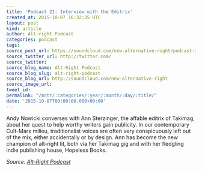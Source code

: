```yaml
---
title: 'Podcast 21: Interview with the Editrix'
created_at: 2015-10-07 16:32:35 UTC
layout: post
kind: article
author: Alt-right Podcast
categories: podcast
tags: 
source_post_url: https://soundcloud.com/new-alternative-right/podcast-21-interview-with-the-editrix
source_twitter_url: http://twitter.com/
source_twitter: 
source_blog_name: Alt-Right Podcast
source_blog_slug: alt-right-podcast
source_blog_url: http://soundcloud.com/new-alternative-right
source_image_url: 
tweet_id: 
permalink: "/mntr/:categories/:year/:month/:day/:title/"
date: '2015-10-07T00:00:00.000+00:00'
---
```

Andy Nowicki converses with Ann Sterzinger, the affable editrix of Takimag, about her quest to help worthy writers gain publicity. In our contemporary Cult-Marx milieu, traditionalist voices are often very conspicuously left out of the mix, either accidentally or by design. Ann has become the new champion of alt-right lit, both via her Takimag gig and with her fledgling indie publishing house, Hopeless Books.<div class="">
    <i>Source: <a href="http://soundcloud.com/new-alternative-right">Alt-Right Podcast</a></i>
</div>

